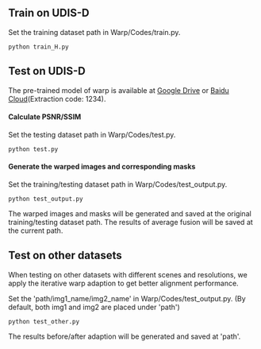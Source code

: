 ## Train on UDIS-D
Set the training dataset path in Warp/Codes/train.py.

```
python train_H.py
```

## Test on UDIS-D
The pre-trained model of warp is available at [Google Drive](https://drive.google.com/file/d/1GBwB0y3tUUsOYHErSqxDxoC_Om3BJUEt/view?usp=sharing) or [Baidu Cloud](https://pan.baidu.com/s/1Fx6YnQi9B2wvP_TOVAaBEA)(Extraction code: 1234).
#### Calculate PSNR/SSIM
Set the testing dataset path in Warp/Codes/test.py.

```
python test.py
```

#### Generate the warped images and corresponding masks
Set the training/testing dataset path in Warp/Codes/test_output.py.

```
python test_output.py
```
The warped images and masks will be generated and saved at the original training/testing dataset path. The results of average fusion will be saved at the current path.

## Test on other datasets
When testing on other datasets with different scenes and resolutions, we apply the iterative warp adaption to get better alignment performance.

Set the 'path/img1_name/img2_name' in Warp/Codes/test_output.py. (By default, both img1 and img2 are placed under 'path')
```
python test_other.py
```
The results before/after adaption will be generated and saved at 'path'.

